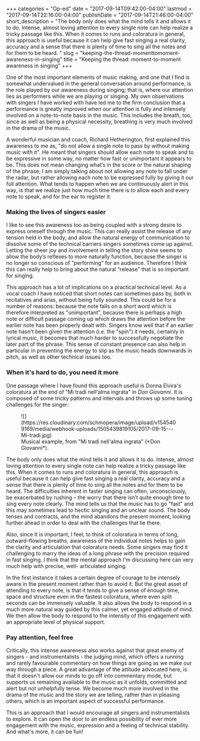 +++
categories = "Op-ed"
date = "2017-09-14T09:42:00-04:00"
lastmod = "2017-09-14T22:16:00-04:00"
publishDate = "2017-09-14T21:46:00-04:00"
short_description = "The body only does what the mind tells it and allows it to do. Intense, almost loving attention to every single note can help realize a tricky passage like this. When it comes to runs and coloratura in general, this approach is useful because it can help give fast singing a real clarity, accuracy and a sense that there is plenty of time to sing all the notes and for them to be heard. "
slug = "keeping-the-thread-momenttomoment-awareness-in-singing"
title = "Keeping the thread: moment-to-moment awareness in singing"
+++

One of the most important elements of music making, and one that I find is somewhat undervalued in the general conversation around performance, is the role played by our awareness during singing; that is, where our attention lies as performers while we are playing or singing. My own observations with singers I have worked with have led me to the firm conclusion that a performance is greatly improved when our attention is fully and intensely involved on a note-to-note basis in the music. This includes the breath, too, since as well as being a physical necessity, breathing is very much involved in the drama of the music. 

A wonderful musician and coach, Richard Hetherington, first explained this awareness to me as, "do not allow a single note to pass by without making music with it". He meant that singers should allow each note to speak and to be expressive in some way, no matter how fast or unimportant it appears to be. This does not mean changing what’s in the score or the natural shaping of the phrase; I am simply talking about not allowing any note to fall under the radar, but rather allowing each note to be expressed fully by giving it our full attention. What tends to happen when we are continuously alert in this way, is that we realize just how much time there is to allow each and every note to speak, and for the ear to register it.

### Making the lives of singers easier

I like to see this awareness too as being coupled with a strong desire to express oneself through the music. This can really assist the release of any tension held in the body, and allow the natural energy of communication to dissolve some of the technical barriers singers sometimes come up against. Letting the sheer joy and involvement in telling the story shine seems to allow the body’s reflexes to more naturally function, because the singer is no longer so conscious of "performing" for an audience. Therefore I think this can really help to bring about the natural “release” that is so important for singing. 

This approach has a lot of implications on a practical technical level. As a vocal coach I have noticed that short notes can sometimes pass by, both in recitatives and arias, without being fully sounded. This could be for a number of reasons: because the note falls on a short word which is therefore interpreted as "unimportant", because there is perhaps a high note or difficult passage coming up which draws the attention before the earlier note has been properly dealt with. Singers know well that if an earlier note hasn't been given the attention (i.e. the "spin") it needs, certainly in lyrical music, it becomes that much harder to successfully negotiate the later part of the phrase. This sense of constant presence can also help in particular in preventing the energy to slip as the music heads downwards in pitch, as well as other technical issues too.

### When it's hard to do, you need it more

One passage where I have found this approach useful is Donna Elvira's coloratura at the end of "Mi tradì nell'alma ingrata" in *Don Giovanni*. It is composed of some tricky patterns and intervals and throws up some tuning challenges for the singer:

<figure data-type="image">
![](https://res.cloudinary.com/schmopera/image/upload/v1545409169/media/webhook-uploads/1505439819105/2017-09-15---Mi-tradi.jpg)
<figcaption>Musical example, from "Mi tradì nell'alma ingrata" (*Don Giovanni*).</figcaption>
</figure>

The body only does what the mind tells it and allows it to do. Intense, almost loving attention to every single note can help realize a tricky passage like this. When it comes to runs and coloratura in general, this approach is useful because it can help give fast singing a real clarity, accuracy and a sense that there is plenty of time to sing all the notes and for them to be heard. The difficulties inherent in faster singing can often, unconsciously, be exacerbated by rushing – the worry that there isn’t quite enough time to sing every note clearly. The mind tells us that the music has to go "fast" and this may sometimes lead to hectic singing and an unclear sound. The body tenses and contracts, and the mind abandons the present moment, looking further ahead in order to deal with the challenges that lie there.

Also, since it is important, I feel, to think of coloratura in terms of long, outward-flowing breaths, awareness of the individual notes helps to gain the clarity and articulation that coloratura needs. Some singers may find it challenging to marry the ideas of a long phrase with the precision required in fast singing. I think that the mental approach I'm discussing here can very much help with precise, well- articulated singing.

In the first instance it takes a certain degree of courage to be intensely aware in the present moment rather than to avoid it. But the great asset of attending to every note, is that it tends to give a sense of enough time, space and structure even in the fastest coloratura, where even split seconds can be immensely valuable. It also allows the body to respond in a much more natural way guided by this calmer, yet engaged attitude of mind. We then allow the body to respond to the intensity of this engagement with an appropriate level of physical support.

### Pay attention, feel free

Critically, this intense awareness also works against that great enemy of singers - and instrumentalists - the judging mind, which offers a running and rarely favourable commentary on how things are going as we make our way through a piece. A great advantage of the attitude advocated here, is that it doesn't allow our minds to go off into commentary mode, but supports us remaining available to the music as it unfolds, committed and alert but not unhelpfully tense. We become much more involved in the drama of the music and the story we are telling, rather than in pleasing others, which is an important aspect of successful performance. 

This is an approach that I would encourage all singers and instrumentalists to explore.  It can open the door to an endless possibility of ever more engagement with the music, expression and a feeling of technical stability. And what's more, it can be fun!
